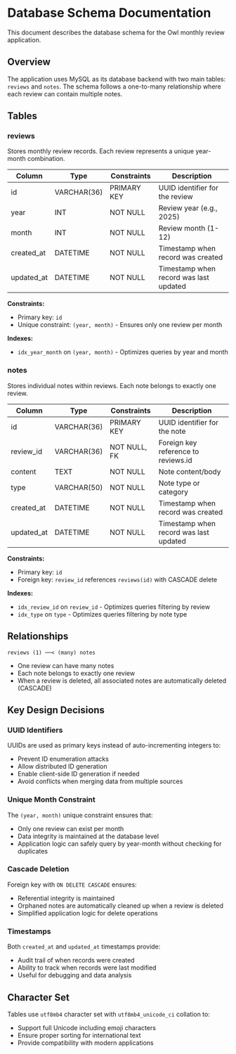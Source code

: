 # Database Schema Documentation

This document describes the database schema for the Owl monthly review application.

## Overview

The application uses MySQL as its database backend with two main tables: `reviews` and `notes`. The schema follows a one-to-many relationship where each review can contain multiple notes.

## Tables

### reviews

Stores monthly review records. Each review represents a unique year-month combination.

| Column       | Type         | Constraints         | Description                              |
|--------------|--------------|---------------------|------------------------------------------|
| id           | VARCHAR(36)  | PRIMARY KEY         | UUID identifier for the review           |
| year         | INT          | NOT NULL            | Review year (e.g., 2025)                 |
| month        | INT          | NOT NULL            | Review month (1-12)                      |
| created_at   | DATETIME     | NOT NULL            | Timestamp when record was created        |
| updated_at   | DATETIME     | NOT NULL            | Timestamp when record was last updated   |

**Constraints:**
- Primary key: `id`
- Unique constraint: `(year, month)` - Ensures only one review per month

**Indexes:**
- `idx_year_month` on `(year, month)` - Optimizes queries by year and month

### notes

Stores individual notes within reviews. Each note belongs to exactly one review.

| Column       | Type         | Constraints         | Description                              |
|--------------|--------------|---------------------|------------------------------------------|
| id           | VARCHAR(36)  | PRIMARY KEY         | UUID identifier for the note             |
| review_id    | VARCHAR(36)  | NOT NULL, FK        | Foreign key reference to reviews.id      |
| content      | TEXT         | NOT NULL            | Note content/body                        |
| type         | VARCHAR(50)  | NOT NULL            | Note type or category                    |
| created_at   | DATETIME     | NOT NULL            | Timestamp when record was created        |
| updated_at   | DATETIME     | NOT NULL            | Timestamp when record was last updated   |

**Constraints:**
- Primary key: `id`
- Foreign key: `review_id` references `reviews(id)` with CASCADE delete

**Indexes:**
- `idx_review_id` on `review_id` - Optimizes queries filtering by review
- `idx_type` on `type` - Optimizes queries filtering by note type

## Relationships

```
reviews (1) ──< (many) notes
```

- One review can have many notes
- Each note belongs to exactly one review
- When a review is deleted, all associated notes are automatically deleted (CASCADE)

## Key Design Decisions

### UUID Identifiers

UUIDs are used as primary keys instead of auto-incrementing integers to:
- Prevent ID enumeration attacks
- Allow distributed ID generation
- Enable client-side ID generation if needed
- Avoid conflicts when merging data from multiple sources

### Unique Month Constraint

The `(year, month)` unique constraint ensures that:
- Only one review can exist per month
- Data integrity is maintained at the database level
- Application logic can safely query by year-month without checking for duplicates

### Cascade Deletion

Foreign key with `ON DELETE CASCADE` ensures:
- Referential integrity is maintained
- Orphaned notes are automatically cleaned up when a review is deleted
- Simplified application logic for delete operations

### Timestamps

Both `created_at` and `updated_at` timestamps provide:
- Audit trail of when records were created
- Ability to track when records were last modified
- Useful for debugging and data analysis

## Character Set

Tables use `utf8mb4` character set with `utf8mb4_unicode_ci` collation to:
- Support full Unicode including emoji characters
- Ensure proper sorting for international text
- Provide compatibility with modern applications
